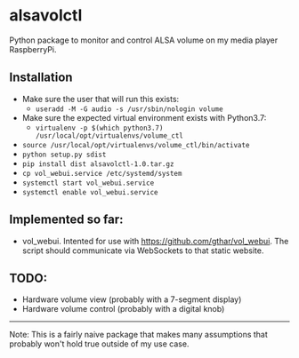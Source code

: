 # alsavolctl
Python package to monitor and control ALSA volume on my media player RaspberryPi.

## Installation
* Make sure the user that will run this exists:
    * `useradd -M -G audio -s /usr/sbin/nologin volume`
* Make sure the expected virtual environment exists with Python3.7:
    * `virtualenv -p $(which python3.7) /usr/local/opt/virtualenvs/volume_ctl`
* `source /usr/local/opt/virtualenvs/volume_ctl/bin/activate`
* `python setup.py sdist`
* `pip install dist alsavolctl-1.0.tar.gz`
* `cp vol_webui.service /etc/systemd/system`
* `systemctl start vol_webui.service`
* `systemctl enable vol_webui.service`

## Implemented so far:
* vol_webui. Intented for use with https://github.com/gthar/vol_webui. The script should communicate via WebSockets to that static website.

## TODO:
* Hardware volume view (probably with a 7-segment display)
* Hardware volume control (probably with a digital knob)

---

Note: This is a fairly naive package that makes many assumptions that probably won't hold true outside of my use case.
